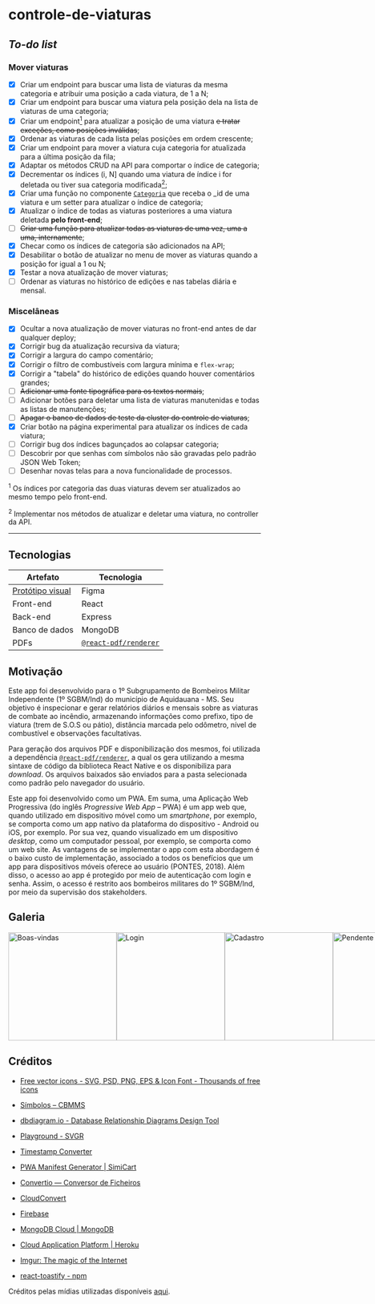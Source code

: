 # controle-de-viaturas

## _To-do list_

### Mover viaturas

- [X] Criar um endpoint para buscar uma lista de viaturas da mesma categoria e atribuir uma posição a cada viatura, de 1 a N;
- [X] Criar um endpoint para buscar uma viatura pela posição dela na lista de viaturas de uma categoria;
- [X] Criar um endpoint[<sup>1</sup>](#nota-de-rodape-1) para atualizar a posição de uma viatura ~~e tratar exceções, como posições inválidas~~;
- [X] Ordenar as viaturas de cada lista pelas posições em ordem crescente;
- [X] Criar um endpoint para mover a viatura cuja categoria for atualizada para a última posição da fila;
- [X] Adaptar os métodos CRUD na API para comportar o índice de categoria;
- [X] Decrementar os índices \(i, N\] quando uma viatura de índice i for deletada ou tiver sua categoria modificada[<sup>2</sup>](#nota-de-rodape-2);
- [X] Criar uma função no componente [`Categoria`](./frontend/src/components/Categoria/index.js) que receba o _id de uma viatura e um setter para atualizar o índice de categoria;
- [X] Atualizar o índice de todas as viaturas posteriores a uma viatura deletada **pelo front-end**;
- [ ] ~~Criar uma função para atualizar todas as viaturas de uma vez, uma a uma, internamente~~;
- [X] Checar como os índices de categoria são adicionados na API;
- [X] Desabilitar o botão de atualizar no menu de mover as viaturas quando a posição for igual a 1 ou N;
- [X] Testar a nova atualização de mover viaturas;
- [ ] Ordenar as viaturas no histórico de edições e nas tabelas diária e mensal.

### Miscelâneas

- [X] Ocultar a nova atualização de mover viaturas no front-end antes de dar qualquer deploy;
- [X] Corrigir bug da atualização recursiva da viatura;
- [X] Corrigir a largura do campo comentário;
- [X] Corrigir o filtro de combustíveis com largura mínima e `flex-wrap`;
- [X] Corrigir a "tabela" do histórico de edições quando houver comentários grandes;
- [ ] ~~Adicionar uma fonte tipográfica para os textos normais~~;
- [ ] Adicionar botões para deletar uma lista de viaturas manutenidas e todas as listas de manutenções;
- [ ] ~~Apagar o banco de dados de teste da cluster do controle de viaturas~~;
- [X] Criar botão na página experimental para atualizar os índices de cada viatura;
- [ ] Corrigir bug dos índices bagunçados ao colapsar categoria;
- [ ] Descobrir por que senhas com símbolos não são gravadas pelo padrão JSON Web Token;
- [ ] Desenhar novas telas para a nova funcionalidade de processos.

<sup id="nota-de-rodape-1">1</sup> Os índices por categoria das duas viaturas devem ser atualizados ao mesmo tempo pelo front-end.

<sup id="nota-de-rodape-2">2</sup> Implementar nos métodos de atualizar e deletar uma viatura, no controller da API.

---

## Tecnologias

| Artefato                                     | Tecnologia                                      |
|----------------------------------------------|-------------------------------------------------|
| [Protótipo visual](https://figma.fun/RYygjH) | Figma                                           |
| Front-end                                    | React                                           |
| Back-end                                     | Express                                         |
| Banco de dados                               | MongoDB                                         |
| PDFs                                         | [`@react-pdf/renderer`](https://react-pdf.org/) |

## Motivação

Este app foi desenvolvido para o 1º Subgrupamento de Bombeiros Militar Independente (1º SGBM/Ind) do município de Aquidauana - MS. Seu objetivo é inspecionar e gerar relatórios diários e mensais sobre as viaturas de combate ao incêndio, armazenando informações como prefixo, tipo de viatura (trem de S.O.S ou pátio), distância marcada pelo odômetro, nível de combustível e observações facultativas.

Para geração dos arquivos PDF e disponibilização dos mesmos, foi utilizada a dependência [`@react-pdf/renderer`](https://react-pdf.org/), a qual os gera utilizando a mesma sintaxe de código da biblioteca React Native e os disponibiliza para _download_. Os arquivos baixados são enviados para a pasta selecionada como padrão pelo navegador do usuário.

Este app foi desenvolvido como um PWA. Em suma, uma Aplicação Web Progressiva (do inglês _Progressive Web App_ – PWA) é um app web que, quando utilizado em dispositivo móvel como um _smartphone_, por exemplo, se comporta como um app nativo da plataforma do dispositivo - Android ou iOS, por exemplo. Por sua vez, quando visualizado em um dispositivo _desktop_, como um computador pessoal, por exemplo, se comporta como um web site. As vantagens de se implementar o app com esta abordagem é o baixo custo de implementação, associado a todos os benefícios que um app para dispositivos móveis oferece ao usuário (PONTES, 2018). Além disso, o acesso ao app é protegido por meio de autenticação com login e senha. Assim, o acesso é restrito aos bombeiros militares do 1º SGBM/Ind, por meio da supervisão dos stakeholders.

## Galeria

<div style="flex-direction: row; display: flex;">
  <img width="216px" src="https://i.imgur.com/npKhaQ6.png" alt="Boas-vindas" />
  <img width="216px" src="https://i.imgur.com/orYU7Hh.png" alt="Login" />
  <img width="216px" src="https://i.imgur.com/8mxy6GP.png" alt="Cadastro" />
  <img width="216px" src="https://i.imgur.com/VZ9lIH4.png" alt="Pendente" />
  <img width="216px" src="https://i.imgur.com/T9qEGpe.png" alt="Tipos de viatura" />
  <img width="216px" src="https://i.imgur.com/OqwkzYb.png" alt="Formulário das viaturas" />
  <img width="216px" src="https://i.imgur.com/EmLKdFv.png" alt="Filtro do nível de combustível" />
  <img width="216px" src="https://i.imgur.com/zBc22Lw.png" alt="Modal de adicionar uma viatura" />
  <img width="216px" src="https://i.imgur.com/PGip8c1.png" alt="Edição de uma viatura" />
  <img width="216px" src="https://i.imgur.com/JmbHgOc.png" alt="Modal de editar o nível de combustível" />
  <img width="216px" src="https://i.imgur.com/E8xoGsX.png" alt="Modal de editar o tipo de viatura" />
  <img width="216px" src="https://i.imgur.com/SVzovZJ.png" alt="Modal de deletar uma viatura" />
  <img width="216px" src="https://i.imgur.com/ClqmSa9.png" alt="Edição das credenciais" />
  <img width="216px" src="https://i.imgur.com/5m89yO1.png" alt="Histórico sem registros" />
  <img width="216px" src="https://i.imgur.com/rLwwMCQ.png" alt="Registro listado minimizado" />
  <img width="216px" src="https://i.imgur.com/TAYbxS0.png" alt="Registro listado maximizado" />
  <img width="216px" src="https://i.imgur.com/TvgGWly.png" alt="Sem solicitações" />
  <img width="216px" src="https://i.imgur.com/ycvKoY9.png" alt="Solicitação listada" />
  <img width="216px" src="https://i.imgur.com/PFrRC0T.png" alt="Modal de aprovar um usuário" />
  <img width="216px" src="https://i.imgur.com/ytTabWr.png" alt="Sem militares" />
  <img width="216px" src="https://i.imgur.com/eTWKzKl.png" alt="Usuário listado" />
  <img width="216px" src="https://i.imgur.com/UyaxxUs.png" alt="Administrador listado" />
  <img width="216px" src="https://i.imgur.com/cLP1WEO.png" alt="Modal de editar as permissões de um usuário" />
  <img width="216px" src="https://i.imgur.com/UkFAWew.png" alt="Modal de editar as permissões de um administrador" />
  <img width="216px" src="https://i.imgur.com/Qn94Dmy.png" alt="Menu lateral com solicitações pendentes" />
</div>

## Créditos

- [Free vector icons - SVG, PSD, PNG, EPS & Icon Font - Thousands of free icons](https://www.flaticon.com/)
- [Símbolos – CBMMS](https://www.bombeiros.ms.gov.br/simbolos/)
- [dbdiagram.io - Database Relationship Diagrams Design Tool](https://dbdiagram.io/home)

- [Playground - SVGR](https://react-svgr.com/playground/)
- [Timestamp Converter](https://www.timestamp-converter.com/)
- [PWA Manifest Generator | SimiCart](https://www.simicart.com/manifest-generator.html/)
- [Convertio — Conversor de Ficheiros](https://convertio.co/pt/)
- [CloudConvert](https://cloudconvert.com/)

- [Firebase](https://firebase.google.com/?hl=pt-br)
- [MongoDB Cloud | MongoDB](https://www.mongodb.com/cloud)
- [Cloud Application Platform | Heroku](https://www.heroku.com/)
- [Imgur: The magic of the Internet](https://imgur.com/)

- [react-toastify - npm](https://www.npmjs.com/package/react-toastify)

Créditos pelas mídias utilizadas disponíveis [aqui](./frontend/src/assets/README.md).